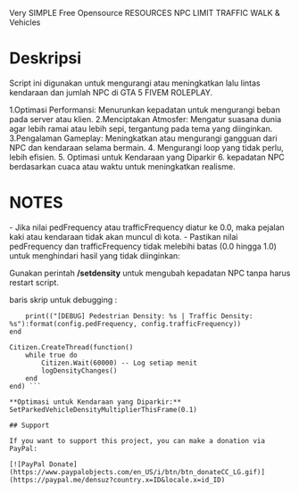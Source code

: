 Very SIMPLE Free Opensource RESOURCES NPC LIMIT TRAFFIC WALK & Vehicles 

<h1>Deskripsi</h1>
Script ini digunakan untuk mengurangi atau meningkatkan lalu lintas kendaraan dan jumlah NPC di GTA 5 FIVEM ROLEPLAY.

1.Optimasi Performansi: Menurunkan kepadatan untuk mengurangi beban pada server atau klien.
2.Menciptakan Atmosfer: Mengatur suasana dunia agar lebih ramai atau lebih sepi, tergantung pada tema yang diinginkan.
3.Pengalaman Gameplay: Meningkatkan atau mengurangi gangguan dari NPC dan kendaraan selama bermain.
4. Mengurangi loop yang tidak perlu, lebih efisien.
5. Optimasi untuk Kendaraan yang Diparkir
6. kepadatan NPC berdasarkan cuaca atau waktu untuk meningkatkan realisme.

<H1>NOTES</H1>
- Jika nilai pedFrequency atau trafficFrequency diatur ke 0.0, maka pejalan kaki atau kendaraan tidak akan muncul di kota.
- Pastikan nilai pedFrequency dan trafficFrequency tidak melebihi batas (0.0 hingga 1.0) untuk menghindari hasil yang tidak diinginkan:

Gunakan perintah **/setdensity** untuk mengubah kepadatan NPC tanpa harus restart script.

baris skrip untuk debugging :
``` local function logDensityChanges()
    print(("[DEBUG] Pedestrian Density: %s | Traffic Density: %s"):format(config.pedFrequency, config.trafficFrequency))
end

Citizen.CreateThread(function()
    while true do
        Citizen.Wait(60000) -- Log setiap menit
        logDensityChanges()
    end
end) ```

**Optimasi untuk Kendaraan yang Diparkir:**
SetParkedVehicleDensityMultiplierThisFrame(0.1)

## Support

If you want to support this project, you can make a donation via PayPal:

[![PayPal Donate](https://www.paypalobjects.com/en_US/i/btn/btn_donateCC_LG.gif)](https://paypal.me/densuz?country.x=ID&locale.x=id_ID)
